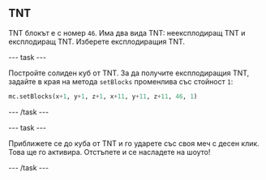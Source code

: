 ## TNT

TNT блокът е с номер `46`. Има два вида TNT: неексплодиращ TNT и експлодиращ TNT. Изберете експлодиращия TNT.

\--- task \---

Постройте солиден куб от TNT. За да получите експлодиращия TNT, задайте в края на метода `setBlocks` променлива със стойност `1`:

```python
mc.setBlocks(x+1, y+1, z+1, x+11, y+11, z+11, 46, 1)
```

\--- /task \---

\--- task \---

Приближете се до куба от TNT и го ударете със своя меч с десен клик. Това ще го активира. Отстъпете и се насладете на шоуто!

\--- /task \---